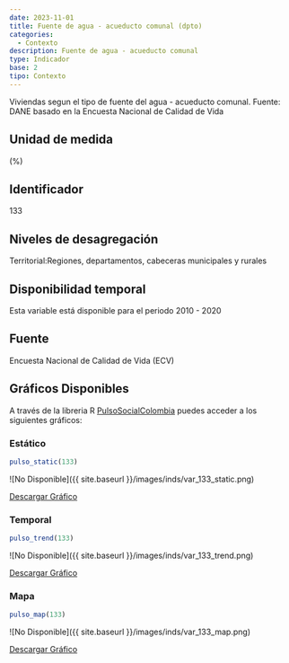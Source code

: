 ```yaml
---
date: 2023-11-01
title: Fuente de agua - acueducto comunal (dpto)
categories:
  - Contexto
description: Fuente de agua - acueducto comunal
type: Indicador
base: 2
tipo: Contexto
--- 
```


Viviendas segun el tipo de fuente del agua - acueducto comunal.
Fuente: DANE basado en la Encuesta Nacional de Calidad de Vida

## Unidad de medida
(%)

## Identificador
133

## Niveles de desagregación
Territorial:Regiones, departamentos, cabeceras municipales y rurales

## Disponibilidad temporal
Esta variable está disponible para el periodo 2010 - 2020

## Fuente
Encuesta Nacional de Calidad de Vida (ECV)

## Gráficos Disponibles

A través de la libreria R [PulsoSocialColombia](https://github.com/pulsosocialcolombia/PulsoSocialColombia) puedes acceder a los siguientes gráficos:

### Estático

``` R
pulso_static(133)
```

![No Disponible]({{ site.baseurl }}/images/inds/var_133_static.png)

<a href='{{ site.baseurl }}/images/inds/var_133_static.png'>Descargar Gráfico</a>

### Temporal

``` R
pulso_trend(133)
```

![No Disponible]({{ site.baseurl }}/images/inds/var_133_trend.png)

<a href='{{ site.baseurl }}/images/inds/var_133_trend.png'>Descargar Gráfico</a>

### Mapa

``` R
pulso_map(133)
```

![No Disponible]({{ site.baseurl }}/images/inds/var_133_map.png)

<a href='{{ site.baseurl }}/images/inds/var_133_map.png'>Descargar Gráfico</a>